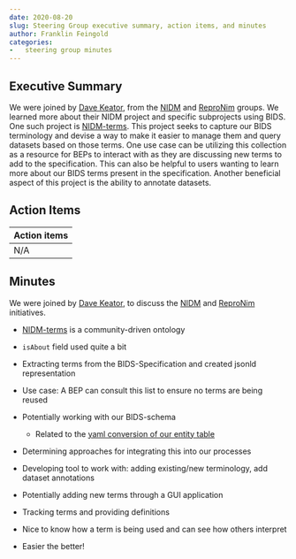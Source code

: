 ```yaml
---
date: 2020-08-20
slug: Steering Group executive summary, action items, and minutes
author: Franklin Feingold
categories:
-   steering group minutes
---
```


<!-- more -->

## Executive Summary

We were joined by [Dave Keator](https://faculty.sites.uci.edu/davidkeator/people/),
from the [NIDM](http://nidm.nidash.org/) and [ReproNim](https://www.repronim.org/) groups.
We learned more about their NIDM project and specific subprojects using BIDS.
One such project is [NIDM-terms](https://github.com/incf-nidash/nidm-terms).
This project seeks to capture our BIDS terminology and devise a way to make it easier to manage them and query datasets based on those terms.
One use case can be utilizing this collection as a resource for BEPs to interact with as they are discussing new terms to add to the specification.
This can also be helpful to users wanting to learn more about our BIDS terms present in the specification.
Another beneficial aspect of this project is the ability to annotate datasets.

## Action Items

| Action items |
| ------------ |
| N/A          |

## Minutes

We were joined by [Dave Keator](https://faculty.sites.uci.edu/davidkeator/people/),
to discuss the [NIDM](http://nidm.nidash.org/) and [ReproNim](https://www.repronim.org/) initiatives.

-   [NIDM-terms](https://github.com/incf-nidash/nidm-terms) is a community-driven ontology

-   `isAbout` field used quite a bit

-   Extracting terms from the BIDS-Specification and created jsonld representation

-   Use case: A BEP can consult this list to ensure no terms are being reused

-   Potentially working with our BIDS-schema

    -   Related to the [yaml conversion of our entity table](https://github.com/bids-standard/bids-specification/pull/475)

-   Determining approaches for integrating this into our processes

-   Developing tool to work with: adding existing/new terminology, add dataset annotations

-   Potentially adding new terms through a GUI application

-   Tracking terms and providing definitions

-   Nice to know how a term is being used and can see how others interpret

-   Easier the better!
